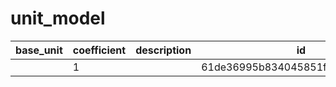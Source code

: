 # unit_model
|base_unit|coefficient|description|id|is_error|name|
|--|--|--|--|--|--|
||1||61de36995b834045851fabdc217de365|True|грамм|
